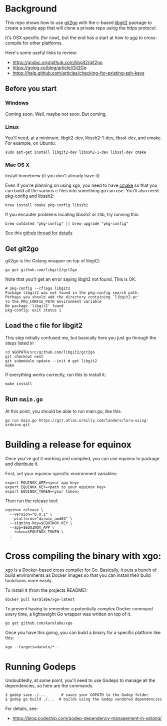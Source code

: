 # Background

This repo shows how to use [git2go](https://github.com/libgit2/git2go) with the c-based [libgit2](https://libgit2.github.com/) package to create a simple app that will clone a private repo using the https protocol.  

It's OSX specific (for now), but the end has a start at how to [xgo](https://github.com/karalabe/xgo) to cross-compile for other platforms.  

Here's some useful links to review:

* https://godoc.org/github.com/libgit2/git2go
* https://golog.co/blog/article/Git2Go
* https://help.github.com/articles/checking-for-existing-ssh-keys

## Before you start

### Windows

Coming soon. Well, maybe not soon. But coming.

### Linux

You'll need, at a minimum, libgit2-dev, libssh2-1-dev, libssl-dev, and cmake. For example, on Ubuntu:

```
sudo apt-get install libgit2-dev libssh2-1-dev libssl-dev cmake
```

### Mac OS X

Install homebrew (if you don't already have it)

Even if you're planning on using xgo, you need to have  [cmake](https://cmake.org/) so that you can build all the various c files into something go can use. You'll also need pkg-config and libssh2:

```
brew install cmake pkg-config libssh2
```

If you encouter problems locating libssh2 or zlib, try running this:

```
brew outdated "pkg-config" || brew upgrade "pkg-config"
```

See this [github thread for details](https://github.com/Homebrew/brew/issues/563)

## Get git2go

git2go is the Golang wrapper on top of libgit2:

`go get github.com/libgit2/git2go`

Note that you'll get an error saying libgit2 not found. This is OK.

```
# pkg-config --cflags libgit2
Package libgit2 was not found in the pkg-config search path.
Perhaps you should add the directory containing `libgit2.pc'
to the PKG_CONFIG_PATH environment variable
No package 'libgit2' found
pkg-config: exit status 1
```

## Load the c file for libgit2

This step initially confused me, but basically here you just go through the steps listed in

```
cd $GOPATH/src/github.com/libgit2/git2go
git checkout next
git submodule update --init # get libgit2
make
```

If everything works correctly, run this to install it:

```
make install
```

## Run `main.go`

At this point, you should be able to run main.go, like this:

```
go run main.go https://git.atlas.oreilly.com/landers/lora-using-arduino.git
```

# Building a release for equinox

Once you've got it working and compiled, you can use equinox to package and distribute it.

First, set your equinox-specific environment variables:

```
export EQUINOX_APP=<your app key>
export EQUINOX_KEY=<path to your equinox key>
export EQUINOX_TOKEN=<your token>
```

Then run the release tool:

```
equinox release \
  --version="0.0.1" \
  --platforms="darwin_amd64" \
  --signing-key=$EQUINOX_KEY \
  --app=$EQUINOX_APP \
  --token=$EQUINOX_TOKEN \
  .
```


# Cross compiling the binary with xgo:

[xgo](https://github.com/karalabe/xgo) is a Docker-based cross compiler for Go.  Basically, it puts a bunch of build environments as Docker images so that you can install their build toolchains more easily.

To install it (from the projects README):

```
docker pull karalabe/xgo-latest
```

To prevent having to remember a potentially complex Docker command every time, a lightweight Go wrapper was written on top of it.

```
go get github.com/karalabe/xgo
```

Once you have this going, you can build a binary for a specific platform like this:

```
xgo --targets=darwin/* .
```


# Running Godeps

Undoubtedly, at some point, you'll need to use Godeps to manage all the dependencies, so here are the commands.

```
$ godep save ./...       # saves your GOPATH to the Godep folder
$ godep go build ./...  # builds using the Godep vendored dependencies
```

For details, see:

*  https://blog.codeship.com/godep-dependency-management-in-golang/
